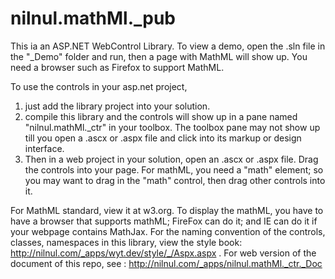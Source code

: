 # nilnul.mathMl._pub

This ia an ASP.NET WebControl Library. 
To view a demo, open the .sln file in the "_Demo" folder and run, then a page with MathML will show up. You need a browser such as Firefox to support MathML.

To use the controls in your asp.net project, 
1) just add the library project into your solution.
2) compile this library and the controls will show up in a pane named "nilnul.mathMl._ctr" in your toolbox. The toolbox pane may not show up till you open a .ascx or .aspx file and click into its markup or design interface.
3) Then in a web project in your solution, open an .ascx or .aspx file. Drag the controls into your page. For mathML, you need a "math" element; so you may want to drag in the "math" control, then drag other controls into it. 

For MathML standard, view it at w3.org. To display the mathML, you have to have a browser that supports mathML; FireFox can do it; and IE can do it if your webpage contains MathJax.
For the naming convention of the controls, classes, namespaces in this library, view the style book: http://nilnul.com/_apps/wyt.dev/style/_/Aspx.aspx . For web version of the document of this repo, see : http://nilnul.com/_apps/nilnul.mathMl._ctr._Doc
